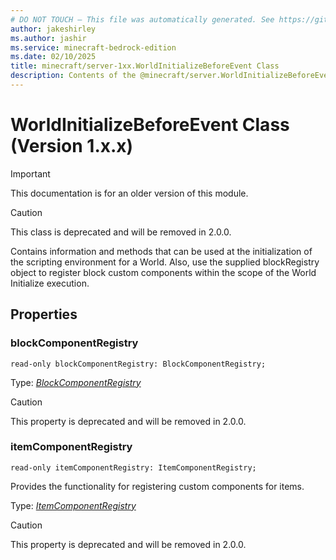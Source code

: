 ```yaml
---
# DO NOT TOUCH — This file was automatically generated. See https://github.com/mojang/minecraftapidocsgenerator to modify descriptions, examples, etc.
author: jakeshirley
ms.author: jashir
ms.service: minecraft-bedrock-edition
ms.date: 02/10/2025
title: minecraft/server-1xx.WorldInitializeBeforeEvent Class
description: Contents of the @minecraft/server.WorldInitializeBeforeEvent class (Version 1.x.x).
---
```

# WorldInitializeBeforeEvent Class (Version 1.x.x)

> [!IMPORTANT]
> This documentation is for an older version of this module.

> [!CAUTION]
> This class is deprecated and will be removed in 2.0.0.

Contains information and methods that can be used at the initialization of the scripting environment for a World. Also, use the supplied blockRegistry object to register block custom components within the scope of the World Initialize execution.

## Properties

### **blockComponentRegistry**
`read-only blockComponentRegistry: BlockComponentRegistry;`

Type: [*BlockComponentRegistry*](BlockComponentRegistry.md)

> [!CAUTION]
> This property is deprecated and will be removed in 2.0.0.

### **itemComponentRegistry**
`read-only itemComponentRegistry: ItemComponentRegistry;`

Provides the functionality for registering custom components for items.

Type: [*ItemComponentRegistry*](ItemComponentRegistry.md)

> [!CAUTION]
> This property is deprecated and will be removed in 2.0.0.
